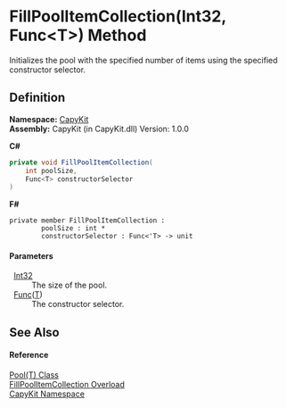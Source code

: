 # FillPoolItemCollection(Int32, Func&lt;T&gt;) Method


Initializes the pool with the specified number of items using the specified constructor selector.



## Definition
**Namespace:** <a href="N_CapyKit.md">CapyKit</a>  
**Assembly:** CapyKit (in CapyKit.dll) Version: 1.0.0

**C#**
``` C#
private void FillPoolItemCollection(
	int poolSize,
	Func<T> constructorSelector
)
```
**F#**
``` F#
private member FillPoolItemCollection : 
        poolSize : int * 
        constructorSelector : Func<'T> -> unit 
```



#### Parameters
<dl><dt>  <a href="https://learn.microsoft.com/dotnet/api/system.int32" target="_blank" rel="noopener noreferrer">Int32</a></dt><dd>The size of the pool.</dd><dt>  <a href="https://learn.microsoft.com/dotnet/api/system.func-1" target="_blank" rel="noopener noreferrer">Func</a>(<a href="T_CapyKit_Pool_1.md">T</a>)</dt><dd>The constructor selector.</dd></dl>

## See Also


#### Reference
<a href="T_CapyKit_Pool_1.md">Pool(T) Class</a>  
<a href="Overload_CapyKit_Pool_1_FillPoolItemCollection.md">FillPoolItemCollection Overload</a>  
<a href="N_CapyKit.md">CapyKit Namespace</a>  
